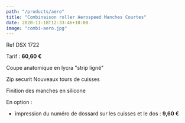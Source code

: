 ```yaml
---
path: "/products/aero"
title: "Combinaison roller Aerospeed Manches Courtes"
date: 2020-11-18T12:33:46+10:00
image: "combi-aero.jpg"
---
```


Ref DSX 1722

Tarif : **60,60 €**

Coupe anatomique en lycra "strip ligné"

Zip securit
Nouveaux tours de cuisses

Finition des manches en silicone

En option :
   - impression du numéro de dossard sur les cuisses et le dos : **9,60 €**


 